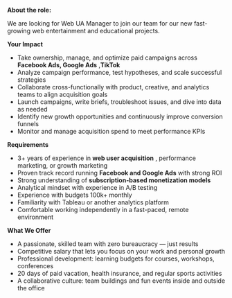**About the role:**

We are looking for Web UA Manager to join our team for our new fast-growing
web entertainment and educational projects.

**Your Impact**

  * Take ownership, manage, and optimize paid campaigns across **Facebook Ads, Google Ads** ,**TikTok**
  * Analyze campaign performance, test hypotheses, and scale successful strategies
  * Collaborate cross-functionally with product, creative, and analytics teams to align acquisition goals
  * Launch campaigns, write briefs, troubleshoot issues, and dive into data as needed
  * Identify new growth opportunities and continuously improve conversion funnels
  * Monitor and manage acquisition spend to meet performance KPIs

**Requirements**

  * 3+ years of experience in **web user acquisition** , performance marketing, or growth marketing
  * Proven track record running **Facebook and Google Ads** with strong ROI
  * Strong understanding of **subscription-based monetization models**
  * Analytical mindset with experience in A/B testing
  * Experience with budgets 100k+ monthly
  * Familiarity with Tableau or another analytics platform
  * Comfortable working independently in a fast-paced, remote environment

**What We Offer**

  * A passionate, skilled team with zero bureaucracy — just results
  * Competitive salary that lets you focus on your work and personal growth
  * Professional development: learning budgets for courses, workshops, conferences
  * 20 days of paid vacation, health insurance, and regular sports activities
  * A collaborative culture: team buildings and fun events inside and outside the office